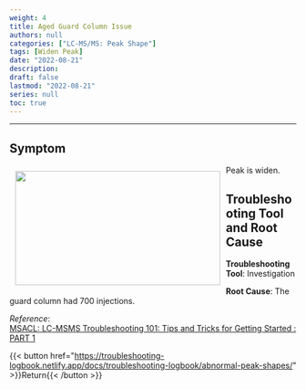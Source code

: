 ```yaml
---
weight: 4
title: Aged Guard Column Issue
authors: null
categories: ["LC-MS/MS: Peak Shape"]
tags: [Widen Peak]
date: "2022-08-21"
description:  
draft: false
lastmod: "2022-08-21"
series: null
toc: true
---
```




<!--more-->
---

## Symptom
<div class = "row">
<img width ="360" height= "200" src = "/docs/images/Screenshot 2022-08-18 154827.png" style ="float: left" HSPACE="10" VSPACE="10"/>  
Peak is widen. 
</div>

## Troubleshooting Tool and Root Cause

<div class = "row">

<b>Troubleshooting Tool</b>: Investigation  

<b>Root Cause</b>: The guard column had 700 injections.  

</div>

*Reference*:  
[MSACL: LC-MSMS Troubleshooting 101: Tips and Tricks for Getting Started : PART 1](https://www.msacl.org/index.php?header=Learning_Center&tab=Video_Library&subtab=Search_Video_Library)  

{{< button href="https://troubleshooting-logbook.netlify.app/docs/troubleshooting-logbook/abnormal-peak-shapes/" >}}Return{{< /button >}}